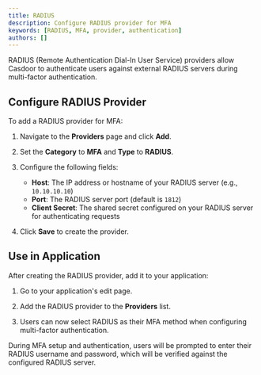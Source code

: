 ```yaml
---
title: RADIUS
description: Configure RADIUS provider for MFA
keywords: [RADIUS, MFA, provider, authentication]
authors: []
---
```


RADIUS (Remote Authentication Dial-In User Service) providers allow Casdoor to authenticate users against external RADIUS servers during multi-factor authentication.

## Configure RADIUS Provider

To add a RADIUS provider for MFA:

1. Navigate to the **Providers** page and click **Add**.

2. Set the **Category** to **MFA** and **Type** to **RADIUS**.

3. Configure the following fields:

   - **Host**: The IP address or hostname of your RADIUS server (e.g., `10.10.10.10`)
   - **Port**: The RADIUS server port (default is `1812`)
   - **Client Secret**: The shared secret configured on your RADIUS server for authenticating requests

4. Click **Save** to create the provider.

## Use in Application

After creating the RADIUS provider, add it to your application:

1. Go to your application's edit page.

2. Add the RADIUS provider to the **Providers** list.

3. Users can now select RADIUS as their MFA method when configuring multi-factor authentication.

During MFA setup and authentication, users will be prompted to enter their RADIUS username and password, which will be verified against the configured RADIUS server.
